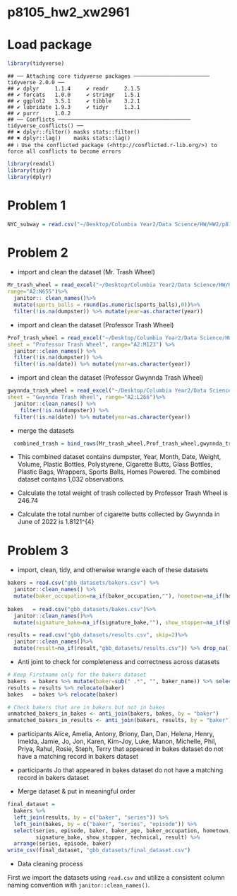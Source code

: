 p8105_hw2_xw2961
================

# Load package

``` r
library(tidyverse)
```

    ## ── Attaching core tidyverse packages ──────────────────────── tidyverse 2.0.0 ──
    ## ✔ dplyr     1.1.4     ✔ readr     2.1.5
    ## ✔ forcats   1.0.0     ✔ stringr   1.5.1
    ## ✔ ggplot2   3.5.1     ✔ tibble    3.2.1
    ## ✔ lubridate 1.9.3     ✔ tidyr     1.3.1
    ## ✔ purrr     1.0.2     
    ## ── Conflicts ────────────────────────────────────────── tidyverse_conflicts() ──
    ## ✖ dplyr::filter() masks stats::filter()
    ## ✖ dplyr::lag()    masks stats::lag()
    ## ℹ Use the conflicted package (<http://conflicted.r-lib.org/>) to force all conflicts to become errors

``` r
library(readxl)
library(tidyr)
library(dplyr)
```

# Problem 1

``` r
NYC_subway = read.csv("~/Desktop/Columbia Year2/Data Science/HW/HW2/p8105_hw2/NYC_Transit_Subway_Entrance_And_Exit_Data.csv")
```

# Problem 2

- import and clean the dataset (Mr. Trash Wheel)

``` r
Mr_trash_wheel = read_excel("~/Desktop/Columbia Year2/Data Science/HW/HW2/p8105_hw2/202409 Trash Wheel Collection Data.xlsx",
range="A2:N655")%>%
  janitor:: clean_names()%>% 
  mutate(sports_balls = round(as.numeric(sports_balls),0))%>% 
  filter(!is.na(dumpster)) %>% mutate(year=as.character(year))
```

- import and clean the dataset (Professor Trash Wheel)

``` r
Prof_trash_wheel = read_excel("~/Desktop/Columbia Year2/Data Science/HW/HW2/p8105_hw2/202409 Trash Wheel Collection Data.xlsx", 
sheet = "Professor Trash Wheel", range="A2:M123") %>%
  janitor::clean_names() %>%
  filter(!is.na(dumpster)) %>%
  filter(!is.na(date)) %>% mutate(year=as.character(year))
```

- import and clean the dataset (Professor Gwynnda Trash Wheel)

``` r
gwynnda_trash_wheel = read_excel("~/Desktop/Columbia Year2/Data Science/HW/HW2/p8105_hw2/202409 Trash Wheel Collection Data.xlsx",
sheet = "Gwynnda Trash Wheel", range="A2:L266")%>%
  janitor::clean_names() %>%
    filter(!is.na(dumpster)) %>%
  filter(!is.na(date)) %>% mutate(year=as.character(year))
```

- merge the datasets

``` r
  combined_trash = bind_rows(Mr_trash_wheel,Prof_trash_wheel,gwynnda_trash_wheel) 
```

- This combined dataset contains dumpster, Year, Month, Date, Weight,
  Volume, Plastic Bottles, Polystyrene, Cigarette Butts, Glass Bottles,
  Plastic Bags, Wrappers, Sports Balls, Homes Powered. The combined
  dataset contains 1,032 observations.

- Calculate the total weight of trash collected by Professor Trash Wheel
  is 246.74

- Calculate the total number of cigarette butts collected by Gwynnda in
  June of 2022 is 1.8121^{4}

# Problem 3

- import, clean, tidy, and otherwise wrangle each of these datasets

``` r
bakers = read.csv("gbb_datasets/bakers.csv") %>% 
  janitor::clean_names() %>% 
  mutate(baker_occupation=na_if(baker_occupation,""), hometown=na_if(hometown,"") ) %>% drop_na() #turn missing into N/A and drop the cells with N/A
  
bakes   = read.csv("gbb_datasets/bakes.csv")%>% 
  janitor::clean_names()%>%
  mutate(signature_bake=na_if(signature_bake,""), show_stopper=na_if(show_stopper,"")) %>% drop_na()

results = read.csv("gbb_datasets/results.csv", skip=2)%>% 
  janitor::clean_names()%>%
  mutate(result=na_if(result,"gbb_datasets/results.csv")) %>% drop_na()
```

- Anti joint to check for completeness and correctness across datasets

``` r
# Keep Firstname only for the bakers dataset
bakers  = bakers %>% mutate(baker=sub(" .*", "", baker_name)) %>% select(-baker_name) %>% relocate(baker)
results = results %>% relocate(baker)
bakes   = bakes %>% relocate(baker)

# Check bakers that are in bakers but not in bakes
unmatched_bakers_in_bakes <- anti_join(bakers, bakes, by = "baker")
unmatched_bakers_in_results <- anti_join(bakers, results, by = "baker")
```

- participants Alice, Amelia, Antony, Briony, Dan, Dan, Helena, Henry,
  Imelda, Jamie, Jo, Jon, Karen, Kim-Joy, Luke, Manon, Michelle, Phil,
  Priya, Rahul, Rosie, Steph, Terry that appeared in bakes dataset do
  not have a matching record in bakers dataset

- participants Jo that appeared in bakes dataset do not have a matching
  record in bakers dataset

- Merge dataset & put in meaningful order

``` r
final_dataset =
  bakers %>% 
  left_join(results, by = c("baker", "series")) %>% 
  left_join(bakes, by = c("baker", "series", "episode")) %>% 
  select(series, episode, baker, baker_age, baker_occupation, hometown,
         signature_bake, show_stopper, technical, result) %>% 
  arrange(series, episode, baker)
write_csv(final_dataset, "gbb_datasets/final_dataset.csv")
```

- Data cleaning process

First we import the datasets using `read.csv` and utilize a consistent
column naming convention with `janitor::clean_names()`.
